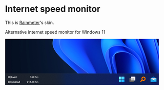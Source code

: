 # Internet speed monitor

This is [Rainmeter](https://www.rainmeter.net/)'s skin.

Alternative internet speed monitor for Windows 11

![Internet speed monitor](/screenshot.png?raw=true "sample")
